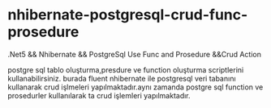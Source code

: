 # nhibernate-postgresql-crud-func-prosedure
.Net5 &amp;&amp; Nhibernate &amp;&amp; PostgreSql Use Func and Prosedure &amp;&amp;Crud Action


postgre sql tablo oluşturma,presdure ve function oluşturma scriptlerini kullanabilirsiniz.
burada fluent nhibernate ile postgresql veri tabanını kullanarak crud işlmeleri yapılmaktadır.aynı zamanda postgre sql function ve prosedurler kullanılarak ta crud işlemleri yapılmaktadır.


